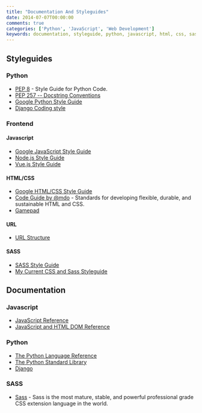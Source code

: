 ```yaml
---
title: "Documentation And Styleguides"
date: 2014-07-07T00:00:00
comments: true
categories: ['Python', 'JavaScript', 'Web Development']
keywords: documentation, styleguide, python, javascript, html, css, sass
---
```


## Styleguides

### Python
* [PEP 8](http://www.python.org/dev/peps/pep-0008/) - Style Guide for Python Code.
* [PEP 257 -- Docstring Conventions](https://www.python.org/dev/peps/pep-0257/)
* [Google Python Style Guide](https://google.github.io/styleguide/pyguide.html)
* [Django Coding style](https://docs.djangoproject.com/en/dev/internals/contributing/writing-code/coding-style/)

### Frontend

#### Javascript

* [Google JavaScript Style Guide](https://google.github.io/styleguide/jsguide.html)
* [Node.js Style Guide](https://github.com/felixge/node-style-guide)
* [Vue.js Style Guide](https://vuejs.org/v2/style-guide/)

#### HTML/CSS
* [Google HTML/CSS Style Guide](https://google.github.io/styleguide/htmlcssguide.html)
* [Code Guide by @mdo](http://mdo.github.io/code-guide/) - Standards for developing flexible, durable, and sustainable HTML and CSS.
* [Gamepad](https://www.w3.org/TR/gamepad/)

#### URL
* [URL Structure](https://support.google.com/webmasters/answer/76329?hl=en)

#### SASS
* [SASS Style Guide](http://css-tricks.com/sass-style-guide/)
* [My Current CSS and Sass Styleguide](http://www.sitepoint.com/css-sass-styleguide/)

## Documentation

### Javascript
* [JavaScript Reference](https://developer.mozilla.org/en-US/docs/JavaScript/Reference)
* [JavaScript and HTML DOM Reference](http://www.w3schools.com/jsref/default.asp)

### Python
* [The Python Language Reference](http://docs.python.org/3.8/reference/index.html)
* [The Python Standard Library](http://docs.python.org/3.8/library/index.html)
* [Django](https://docs.djangoproject.com/en/)

### SASS
* [Sass](http://sass-lang.com/) - Sass is the most mature, stable, and powerful professional grade CSS extension language in the world.
